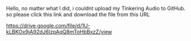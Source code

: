 Hello, no matter what I did, i couldnt upload my Tinkering Audio to GitHub. so please click this link and download the file from this URL

https://drive.google.com/file/d/1U-kLBKOx9jA92dJ6IzpAqQ8mToHbBxzZ/view
